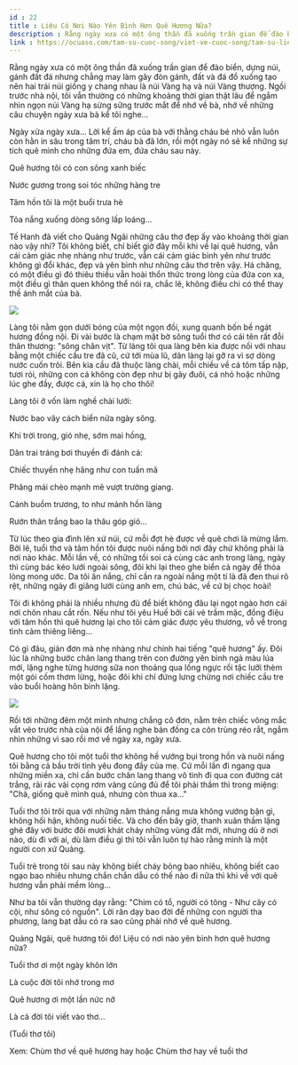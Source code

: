 ```yaml
---
id : 22
title : Liệu Có Nơi Nào Yên Bình Hơn Quê Hương Nữa?
description : Rằng ngày xưa có một ông thần đã xuống trần gian để đào biển, dựng núi, gánh đất đá nhưng chẳng may làm gãy đòn gánh, đất và đá đổ xuống tạo nên hai trái núi giống y chang nhau là núi Vàng hạ và núi Vàng thượng. Ngồi trước nhà nội, tôi vẫn thường có những khoảng thời gian thật lâu để ngắm nhìn ngọn núi Vàng hạ sừng sững trước mắt để nhớ về bà, nhớ về những câu chuyện ngày xưa bà kể tôi nghe...
link : https://ocuaso.com/tam-su-cuoc-song/viet-ve-cuoc-song/tam-su-lieu-co-noi-nao-yen-binh-hon-que-huong-nua.html
---
```


Rằng ngày xưa có một ông thần đã xuống trần gian để đào biển, dựng núi,
gánh đất đá nhưng chẳng may làm gãy đòn gánh, đất và đá đổ xuống tạo nên
hai trái núi giống y chang nhau là núi Vàng hạ và núi Vàng thượng. Ngồi
trước nhà nội, tôi vẫn thường có những khoảng thời gian thật lâu để ngắm
nhìn ngọn núi Vàng hạ sừng sững trước mắt để nhớ về bà, nhớ về những câu
chuyện ngày xưa bà kể tôi nghe...

Ngày xửa ngày xưa... Lời kể ấm áp của bà với thằng cháu bé nhỏ vẫn luôn
còn hằn in sâu trong tâm trí, cháu bà đã lớn, rồi một ngày nó sẽ kể những
sự tích quê mình cho những đứa em, đứa cháu sau này.

Quê hương tôi có con sông xanh biếc

Nước gương trong soi tóc những hàng tre

Tâm hồn tôi là một buổi trưa hè

Tỏa nắng xuống dòng sông lấp loáng...

Tế Hanh đã viết cho Quảng Ngãi những câu thơ đẹp ấy vào khoảng thời gian
nào vậy nhỉ? Tôi không biết, chỉ biết giờ đây mỗi khi về lại quê hương,
vẫn cái cảm giác nhẹ nhàng như trước, vẫn cái cảm giác bình yên như trước
không gì đổi khác, đẹp và yên bình như những câu thơ trên vậy. Há chăng,
có một điều gì đó thiêu thiếu vẫn hoài thổn thức trong lòng của đứa con
xa, một điều gì thân quen không thể nói ra, chắc lẽ, không điều chi có thể
thay thế ánh mắt của bà.

![](https://ocuaso.com/wp-content/uploads/2016/02/tam-su-ta-lai-ve-voi-que-huong-dat-me.jpg)

Làng tôi nằm gọn dưới bóng của một ngọn đồi, xung quanh bốn bề ngát hương
đồng nội. Đi vài bước là chạm mặt bờ sông tuổi thơ có cái tên rất đỗi thân
thương: "sông chăn vịt". Từ làng tôi qua làng bên kia được nối với nhau
bằng một chiếc cầu tre đã cũ, cứ tới mùa lũ, dân làng lại gỡ ra vì sợ dòng
nước cuốn trôi. Bên kia cầu đã thuộc làng chài, mỗi chiều về cá tôm tấp
nập, tươi rói, những con cá không còn đẹp như bị gãy đuôi, cá nhỏ hoặc những
lúc ghe đầy, được cá, xin là họ cho thôi!

Làng tôi ở vốn làm nghề chài lưới:

Nước bao vây cách biển nửa ngày sông.

Khi trời trong, gió nhẹ, sớm mai hồng,

Dân trai tráng bơi thuyền đi đánh cá:

Chiếc thuyền nhẹ hăng như con tuấn mã

Phăng mái chèo mạnh mẽ vượt trường giang.

Cánh buồm trương, to như mảnh hồn làng

Rướn thân trắng bao la thâu góp gió...

Từ lúc theo gia đình lên xứ núi, cứ mỗi đợt hè được về quê chơi là mừng
lắm. Bởi lẽ, tuổi thơ và tâm hồn tôi được nuôi nấng bởi nơi đây chứ không
phải là nơi nào khác. Mỗi lần về, có những tối soi cá cùng các anh trong
làng, ngày thì cùng bác kéo lưới ngoài sông, đôi khi lại theo ghe biển cả
ngày để thỏa lòng mong ước. Da tôi ăn nắng, chỉ cần ra ngoài nắng một tí
là đã đen thui rõ rệt, những ngày đi giăng lưới cùng anh em, chú bác, về
cứ bị chọc hoài!

Tôi đi không phải là nhiều nhưng đủ để biết không đâu lại ngọt ngào hơn
cái nơi chôn nhau cắt rốn. Nếu như tôi yêu Huế bởi cái vẻ trầm mặc, đồng
điệu với tâm hồn thì quê hương lại cho tôi cảm giác được yêu thương, vỗ
về trong tình cảm thiêng liêng...

Có gì đâu, giản đơn mà nhẹ nhàng như chính hai tiếng "quê hương" ấy. Đôi
lúc là những bước chân lang thang trên con đường yên bình ngả màu lúa mới,
lặng nghe từng hương sữa non thoảng qua lồng ngực rồi tặc lưỡi thèm một
gói cốm thơm lừng, hoặc đôi khi chỉ đứng lưng chừng nơi chiếc cầu tre vào
buổi hoàng hôn bình lặng.

![](https://ocuaso.com/wp-content/uploads/2016/02/tam-su-mot-chieu-tren-ben-song-que-4.jpg)

Rồi tới những đêm một mình nhưng chẳng cô đơn, nằm trên chiếc võng mắc vắt
vẻo trước nhà của nội để lắng nghe bản đồng ca côn trùng réo rắt, ngắm nhìn
những vì sao rồi mơ về ngày xa, ngày xưa.

Quê hương cho tôi một tuổi thơ không hề vướng bụi trong hồn và nuôi nấng
tôi bằng cả bầu trời tình yêu đong đầy của mẹ. Cứ mỗi lần đi ngang qua những
miền xa, chỉ cần bước chân lang thang vô tình đi qua con đường cát trắng,
rải rác vài cọng rơm vàng cũng đủ để tôi phải thầm thì trong miệng: "Chà,
giống quê mình quá, nhưng còn thua xa..."

Tuổi thơ tôi trôi qua với những năm tháng nắng mưa không vướng bận gì, không
hối hận, không nuối tiếc. Và cho đến bây giờ, thanh xuân thầm lặng ghé đây
với bước đôi mươi khát cháy những vùng đất mới, nhưng dù ở nơi nào, dù đi
với ai, dù làm điều gì thì tôi vẫn luôn tự hào rằng mình là một người con
xứ Quảng.

Tuổi trẻ trong tôi sau này không biết cháy bỏng bao nhiêu, không biết cao
ngạo bao nhiêu nhưng chắn chắn dẫu có thế nào đi nữa thì khi về với quê
hương vẫn phải mềm lòng...

Như ba tôi vẫn thường dạy rằng: "Chim có tổ, người có tông - Như cây có
cội, như sông có nguồn". Lời răn dạy bao đời để những con người tha phương,
lang bạt dẫu có ra sao cũng phải nhớ về quê hương.

Quảng Ngãi, quê hương tôi đó! Liệu có nơi nào yên bình hơn quê hương nữa?

Tuổi thơ ơi một ngày khôn lớn

Là cuộc đời tôi nhớ trong mơ

Quê hương ơi một lần nức nở

Là cả đời tôi viết vào thơ...

(Tuổi thơ tôi)

Xem: Chùm thơ về quê hương hay hoặc Chùm thơ hay về tuổi thơ